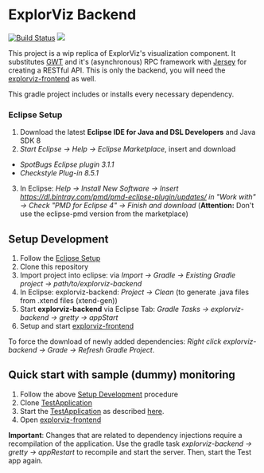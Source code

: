 # ExplorViz Backend
<a href="https://travis-ci.org/ExplorViz/explorviz-backend"><img src="https://travis-ci.org/ExplorViz/explorviz-backend.svg?branch=master" alt="Build Status"></a>
[![](https://img.shields.io/docker/pulls/explorviz/explorviz-docker.svg)](https://hub.docker.com/r/explorviz/explorviz-docker "Click to view the image on Docker Hub")

This project is a wip replica of ExplorViz's visualization component. 
It substitutes [GWT](http://www.gwtproject.org/) and it's (asynchronous) RPC framework with [Jersey](https://jersey.java.net/) for creating a RESTful API. 
This is only the backend, you will need the [explorviz-frontend](https://github.com/ExplorViz/explorviz-frontend) as well.

This gradle project includes or installs every necessary dependency.

### Eclipse Setup
1. Download the latest **Eclipse IDE for Java and DSL Developers** and Java SDK 8
2. *Start Eclipse -> Help -> Eclipse Marketplace*, insert and download
- *SpotBugs Eclipse plugin 3.1.1*
- *Checkstyle Plug-in 8.5.1*
3. In Eclipse: *Help -> Install New Software -> Insert https://dl.bintray.com/pmd/pmd-eclipse-plugin/updates/ in "Work with" -> Check "PMD for Eclipse 4" -> Finish and download* (**Attention:** Don't use the eclipse-pmd version from the marketplace)

## Setup Development
1. Follow the [Eclipse Setup](https://github.com/ExplorViz/explorviz-backend#eclipse-setup)
2. Clone this repository
3. Import project into eclipse: via *Import -> Gradle -> Existing Gradle project -> path/to/explorviz-backend*
4. In Eclipse: explorviz-backend: *Project -> Clean* (to generate .java files from .xtend files (xtend-gen))
5. Start **explorviz-backend** via Eclipse Tab: *Gradle Tasks -> explorviz-backend -> gretty -> appStart*
6. Setup and start [explorviz-frontend](https://github.com/ExplorViz/explorviz-frontend)

To force the download of newly added dependencies: *Right click explorviz-backend -> Grade -> Refresh Gradle Project*. 

## Quick start with sample (dummy) monitoring

1. Follow the above [Setup Development](#setup-development) procedure
2. Clone [TestApplication](https://github.com/czirkelbach/kiekerSampleApplication)
3. Start the [TestApplication](https://github.com/czirkelbach/kiekerSampleApplication) as described [here](https://github.com/czirkelbach/kiekerSampleApplication/blob/master/README.md).
4. Open [explorviz-frontend](https://github.com/ExplorViz/explorviz-frontend)

**Important**: Changes that are related to dependency injections require a recompilation of the application. Use the gradle task *explorviz-backend -> gretty -> appRestart* to recompile and start the server. Then, start the Test app again.
